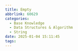 ```yaml
---
title: Empty
abbrlink: 60629
categories:
  - Base Knowledge
  - Data Structures & Algorithm
  - String
date: 2025-01-04 15:11:45
tags:
---
```

